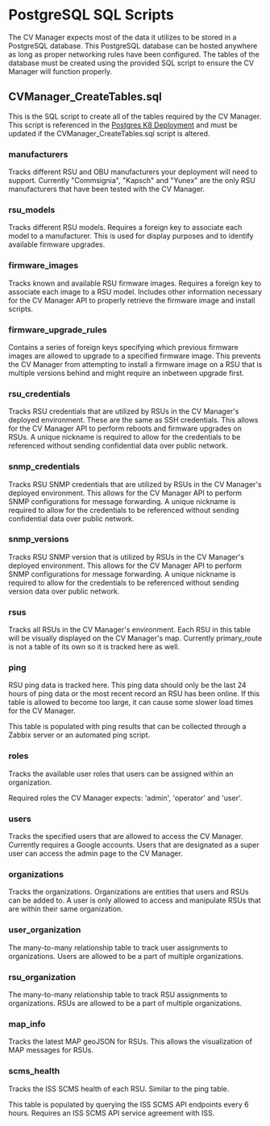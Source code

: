 # PostgreSQL SQL Scripts

The CV Manager expects most of the data it utilizes to be stored in a PostgreSQL database. This PostgreSQL database can be hosted anywhere as long as proper networking rules have been configured. The tables of the database must be created using the provided SQL script to ensure the CV Manager will function properly.

## CVManager_CreateTables.sql

This is the SQL script to create all of the tables required by the CV Manager. This script is referenced in the [Postgres K8 Deployment](/resources/kubernetes/cv-manager-postgres.yaml) and must be updated if the CVManager_CreateTables.sql script is altered.

### manufacturers

Tracks different RSU and OBU manufacturers your deployment will need to support. Currently "Commsignia", "Kapsch" and "Yunex" are the only RSU manufacturers that have been tested with the CV Manager.

### rsu_models

Tracks different RSU models. Requires a foreign key to associate each model to a manufacturer. This is used for display purposes and to identify available firmware upgrades.

### firmware_images

Tracks known and available RSU firmware images. Requires a foreign key to associate each image to a RSU model. Includes other information necessary for the CV Manager API to properly retrieve the firmware image and install scripts.

### firmware_upgrade_rules

Contains a series of foreign keys specifying which previous firmware images are allowed to upgrade to a specified firmware image. This prevents the CV Manager from attempting to install a firmware image on a RSU that is multiple versions behind and might require an inbetween upgrade first.

### rsu_credentials

Tracks RSU credentials that are utilized by RSUs in the CV Manager's deployed environment. These are the same as SSH credentials. This allows for the CV Manager API to perform reboots and firmware upgrades on RSUs. A unique nickname is required to allow for the credentials to be referenced without sending confidential data over public network.

### snmp_credentials

Tracks RSU SNMP credentials that are utilized by RSUs in the CV Manager's deployed environment. This allows for the CV Manager API to perform SNMP configurations for message forwarding. A unique nickname is required to allow for the credentials to be referenced without sending confidential data over public network.

### snmp_versions

Tracks RSU SNMP version that is utilized by RSUs in the CV Manager's deployed environment. This allows for the CV Manager API to perform SNMP configurations for message forwarding. A unique nickname is required to allow for the credentials to be referenced without sending version data over public network.

### rsus

Tracks all RSUs in the CV Manager's environment. Each RSU in this table will be visually displayed on the CV Manager's map. Currently primary_route is not a table of its own so it is tracked here as well.

### ping

RSU ping data is tracked here. This ping data should only be the last 24 hours of ping data or the most recent record an RSU has been online. If this table is allowed to become too large, it can cause some slower load times for the CV Manager.

This table is populated with ping results that can be collected through a Zabbix server or an automated ping script.

### roles

Tracks the available user roles that users can be assigned within an organization.

Required roles the CV Manager expects: 'admin', 'operator' and 'user'.

### users

Tracks the specified users that are allowed to access the CV Manager. Currently requires a Google accounts. Users that are designated as a super user can access the admin page to the CV Manager.

### organizations

Tracks the organizations. Organizations are entities that users and RSUs can be added to. A user is only allowed to access and manipulate RSUs that are within their same organization.

### user_organization

The many-to-many relationship table to track user assignments to organizations. Users are allowed to be a part of multiple organizations.

### rsu_organization

The many-to-many relationship table to track RSU assignments to organizations. RSUs are allowed to be a part of multiple organizations.

### map_info

Tracks the latest MAP geoJSON for RSUs. This allows the visualization of MAP messages for RSUs.

### scms_health

Tracks the ISS SCMS health of each RSU. Similar to the ping table.

This table is populated by querying the ISS SCMS API endpoints every 6 hours. Requires an ISS SCMS API service agreement with ISS.
